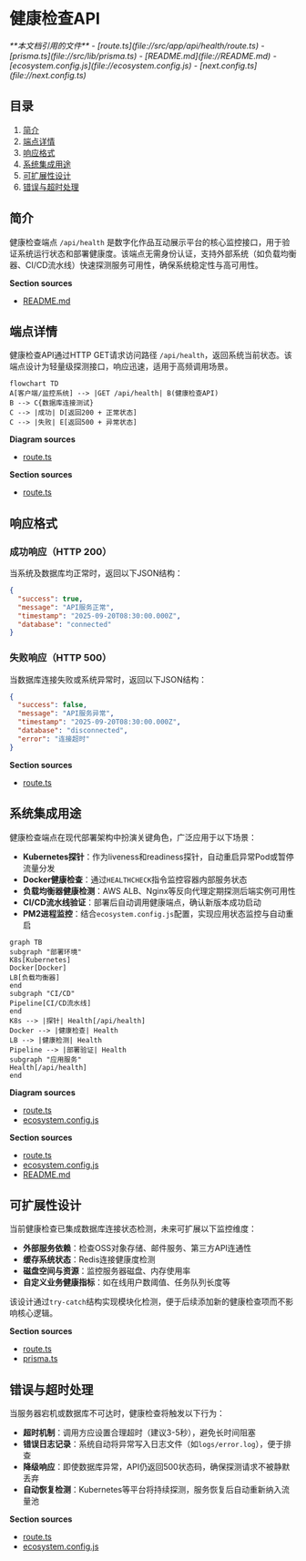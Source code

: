 # 健康检查API

<cite>
**本文档引用的文件**  
- [route.ts](file://src/app/api/health/route.ts)
- [prisma.ts](file://src/lib/prisma.ts)
- [README.md](file://README.md)
- [ecosystem.config.js](file://ecosystem.config.js)
- [next.config.ts](file://next.config.ts)
</cite>

## 目录
1. [简介](#简介)
2. [端点详情](#端点详情)
3. [响应格式](#响应格式)
4. [系统集成用途](#系统集成用途)
5. [可扩展性设计](#可扩展性设计)
6. [错误与超时处理](#错误与超时处理)

## 简介
健康检查端点 `/api/health` 是数字化作品互动展示平台的核心监控接口，用于验证系统运行状态和部署健康度。该端点无需身份认证，支持外部系统（如负载均衡器、CI/CD流水线）快速探测服务可用性，确保系统稳定性与高可用性。

**Section sources**
- [README.md](file://README.md#L1-L244)

## 端点详情
健康检查API通过HTTP GET请求访问路径 `/api/health`，返回系统当前状态。该端点设计为轻量级探测接口，响应迅速，适用于高频调用场景。

```mermaid
flowchart TD
A[客户端/监控系统] --> |GET /api/health| B(健康检查API)
B --> C{数据库连接测试}
C --> |成功| D[返回200 + 正常状态]
C --> |失败| E[返回500 + 异常状态]
```

**Diagram sources**
- [route.ts](file://src/app/api/health/route.ts#L6-L25)

**Section sources**
- [route.ts](file://src/app/api/health/route.ts#L6-L25)

## 响应格式
### 成功响应（HTTP 200）
当系统及数据库均正常时，返回以下JSON结构：

```json
{
  "success": true,
  "message": "API服务正常",
  "timestamp": "2025-09-20T08:30:00.000Z",
  "database": "connected"
}
```

### 失败响应（HTTP 500）
当数据库连接失败或系统异常时，返回以下JSON结构：

```json
{
  "success": false,
  "message": "API服务异常",
  "timestamp": "2025-09-20T08:30:00.000Z",
  "database": "disconnected",
  "error": "连接超时"
}
```

**Section sources**
- [route.ts](file://src/app/api/health/route.ts#L6-L25)

## 系统集成用途
健康检查端点在现代部署架构中扮演关键角色，广泛应用于以下场景：

- **Kubernetes探针**：作为liveness和readiness探针，自动重启异常Pod或暂停流量分发
- **Docker健康检查**：通过`HEALTHCHECK`指令监控容器内部服务状态
- **负载均衡器健康检测**：AWS ALB、Nginx等反向代理定期探测后端实例可用性
- **CI/CD流水线验证**：部署后自动调用健康端点，确认新版本成功启动
- **PM2进程监控**：结合`ecosystem.config.js`配置，实现应用状态监控与自动重启

```mermaid
graph TB
subgraph "部署环境"
K8s[Kubernetes]
Docker[Docker]
LB[负载均衡器]
end
subgraph "CI/CD"
Pipeline[CI/CD流水线]
end
K8s --> |探针| Health[/api/health]
Docker --> |健康检查| Health
LB --> |健康检测| Health
Pipeline --> |部署验证| Health
subgraph "应用服务"
Health[/api/health]
end
```

**Diagram sources**
- [route.ts](file://src/app/api/health/route.ts#L6-L25)
- [ecosystem.config.js](file://ecosystem.config.js#L0-L109)

**Section sources**
- [route.ts](file://src/app/api/health/route.ts#L6-L25)
- [ecosystem.config.js](file://ecosystem.config.js#L0-L109)
- [README.md](file://README.md#L1-L244)

## 可扩展性设计
当前健康检查已集成数据库连接状态检测，未来可扩展以下监控维度：

- **外部服务依赖**：检查OSS对象存储、邮件服务、第三方API连通性
- **缓存系统状态**：Redis连接健康度检测
- **磁盘空间与资源**：监控服务器磁盘、内存使用率
- **自定义业务健康指标**：如在线用户数阈值、任务队列长度等

该设计通过`try-catch`结构实现模块化检测，便于后续添加新的健康检查项而不影响核心逻辑。

**Section sources**
- [route.ts](file://src/app/api/health/route.ts#L6-L25)
- [prisma.ts](file://src/lib/prisma.ts#L0-L19)

## 错误与超时处理
当服务器宕机或数据库不可达时，健康检查将触发以下行为：

- **超时机制**：调用方应设置合理超时（建议3-5秒），避免长时间阻塞
- **错误日志记录**：系统自动将异常写入日志文件（如`logs/error.log`），便于排查
- **降级响应**：即使数据库异常，API仍返回500状态码，确保探测请求不被静默丢弃
- **自动恢复检测**：Kubernetes等平台将持续探测，服务恢复后自动重新纳入流量池

**Section sources**
- [route.ts](file://src/app/api/health/route.ts#L6-L25)
- [ecosystem.config.js](file://ecosystem.config.js#L0-L109)